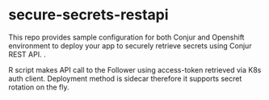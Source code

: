 # secure-secrets-restapi
This repo provides sample configuration for both Conjur and Openshift environment to deploy your app to securely retrieve secrets using Conjur REST API. .

R script makes API call to the Follower using access-token retrieved via K8s auth client. Deployment method is sidecar therefore it supports secret rotation on the fly.
